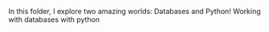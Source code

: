 In this folder, I explore two amazing worlds: Databases and Python!
Working with databases with python
